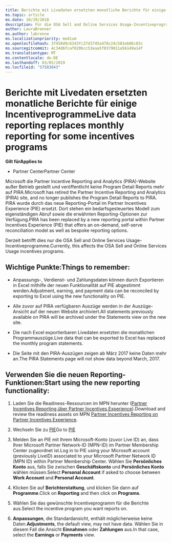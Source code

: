 ```yaml
---
title: Berichte mit Livedaten ersetzten monatliche Berichte für einige Incentiveprogramme | Partner Center
ms.topic: article
ms.date: 10/29/2018
description: Für die OSA Sell and Online Services Usage-Incentiveprogramme können jetzt Berichte mit Livedaten abgerufen werden.
author: LauraBrenner
ms.author: labrenne
ms.localizationpriority: medium
ms.openlocfilehash: 37458d9c6343fc27d3745a478c24c581eb06c03c
ms.sourcegitcommit: 4c34d6fcaf020bcc53eaa5f0379011a56149a14f
ms.translationtype: MT
ms.contentlocale: de-DE
ms.lasthandoff: 03/05/2019
ms.locfileid: "57583843"
---
```

# <a name="live-data-reporting-replaces-monthly-reporting-for-some-incentives-programs"></a><span data-ttu-id="26606-103">Berichte mit Livedaten ersetzten monatliche Berichte für einige Incentiveprogramme</span><span class="sxs-lookup"><span data-stu-id="26606-103">Live data reporting replaces monthly reporting for some incentives programs</span></span>

<span data-ttu-id="26606-104">**Gilt für**</span><span class="sxs-lookup"><span data-stu-id="26606-104">**Applies to**</span></span>

-  <span data-ttu-id="26606-105">Partner Center</span><span class="sxs-lookup"><span data-stu-id="26606-105">Partner Center</span></span>

<span data-ttu-id="26606-106">Microsoft die Partner Incentive Reporting and Analytics (PIRA)-Website außer Betrieb gestellt und veröffentlicht keine Program Detail Reports mehr auf PIRA.</span><span class="sxs-lookup"><span data-stu-id="26606-106">Microsoft has retired the Partner Incentive Reporting and Analytics (PIRA) site, and no longer publishes the Program Detail Reports to PIRA.</span></span> <span data-ttu-id="26606-107">PIRA wurde durch das neue Reporting-Portal im Partner Incentives Experience (PIE) ersetzt. Dort stehen ein bedarfsgesteuertes Modell zum eigenständigen Abruf sowie die erwähnten Reporting-Optionen zur Verfügung.</span><span class="sxs-lookup"><span data-stu-id="26606-107">PIRA has been replaced by a new reporting portal within Partner Incentives Experience (PIE) that offers an on-demand, self-serve reconciliation model as well as bespoke reporting options.</span></span> 

<span data-ttu-id="26606-108">Derzeit betrifft dies nur die OSA Sell and Online Services Usage-Incentiveprogramme.</span><span class="sxs-lookup"><span data-stu-id="26606-108">Currently, this affects the OSA Sell and Online Services Usage incentives programs.</span></span>

## <a name="things-to-remember"></a><span data-ttu-id="26606-109">Wichtige Punkte:</span><span class="sxs-lookup"><span data-stu-id="26606-109">Things to remember:</span></span> 

- <span data-ttu-id="26606-110">Anpassungs-, Verdienst- und Zahlungsdaten können durch Exportieren in Excel mithilfe der neuen Funktionalität auf PIE abgestimmt werden.</span><span class="sxs-lookup"><span data-stu-id="26606-110">Adjustment, earning, and payment data can be reconciled by exporting to Excel using the new functionality on PIE.</span></span>

- <span data-ttu-id="26606-111">Alle zuvor auf PIRA verfügbaren Auszüge werden in der Auszüge-Ansicht auf der neuen Website archiviert.</span><span class="sxs-lookup"><span data-stu-id="26606-111">All statements previously available on PIRA will be archived under the Statements view on the new site.</span></span> 

- <span data-ttu-id="26606-112">Die nach Excel exportierbaren Livedaten ersetzten die monatlichen Programmauszüge.</span><span class="sxs-lookup"><span data-stu-id="26606-112">Live data that can be exported to Excel has replaced the monthly program statements.</span></span>

- <span data-ttu-id="26606-113">Die Seite mit den PIRA-Auszügen zeigen ab März 2017 keine Daten mehr an.</span><span class="sxs-lookup"><span data-stu-id="26606-113">The PIRA Statements page will not show data beyond March, 2017.</span></span>
 
## <a name="start-using-the-new-reporting-functionality"></a><span data-ttu-id="26606-114">Verwenden Sie die neuen Reporting-Funktionen:</span><span class="sxs-lookup"><span data-stu-id="26606-114">Start using the new reporting functionality:</span></span> 

1. <span data-ttu-id="26606-115">Laden Sie die Readiness-Ressourcen im MPN herunter ([Partner Incentives Reporting über Partner Incentives Experience](https://aka.ms/osareadiness )).</span><span class="sxs-lookup"><span data-stu-id="26606-115">Download and review the readiness assets on MPN [Partner Incentives Reporting on Partner Incentives Experience](https://aka.ms/osareadiness ).</span></span>

2. <span data-ttu-id="26606-116">Wechseln Sie zu [PIE](https://partnerincentives.microsoft.com/)</span><span class="sxs-lookup"><span data-stu-id="26606-116">Go to [PIE](https://partnerincentives.microsoft.com/)</span></span>

3. <span data-ttu-id="26606-117">Melden Sie an PIE mit Ihrem Microsoft-Konto (zuvor Live ID) an, dass Ihrer Microsoft Partner Network-ID (MPN-ID) im Partner Membership Center zugeordnet ist.</span><span class="sxs-lookup"><span data-stu-id="26606-117">Log in to PIE using your Microsoft account (previously LiveID) associated to your Microsoft Partner Network ID (MPN ID) within Partner Membership Center.</span></span> <span data-ttu-id="26606-118">Wählen Sie **Persönliches Konto** aus, falls Sie zwischen **Geschäftskonto** und **Persönliches Konto** wählen müssen.</span><span class="sxs-lookup"><span data-stu-id="26606-118">Select **Personal Account** if asked to choose between **Work Account** and **Personal Account**.</span></span>

4. <span data-ttu-id="26606-119">Klicken Sie auf **Berichterstattung**, und klicken Sie dann auf **Programme**.</span><span class="sxs-lookup"><span data-stu-id="26606-119">Click on **Reporting** and then click on **Programs**.</span></span> 

5. <span data-ttu-id="26606-120">Wählen Sie das gewünschte Incentiveprogramm für die Berichte aus.</span><span class="sxs-lookup"><span data-stu-id="26606-120">Select the incentive program you want reports on.</span></span> 

6. <span data-ttu-id="26606-121">**Anpassungen**, die Standardansicht, enthält möglicherweise keine Daten.</span><span class="sxs-lookup"><span data-stu-id="26606-121">**Adjustments**, the default view, may not have data.</span></span>  <span data-ttu-id="26606-122">Wählen Sie in diesem Fall die Ansicht **Einnahmen** oder **Zahlungen** aus.</span><span class="sxs-lookup"><span data-stu-id="26606-122">In that case, select the **Earnings** or **Payments** view.</span></span>


 

 



